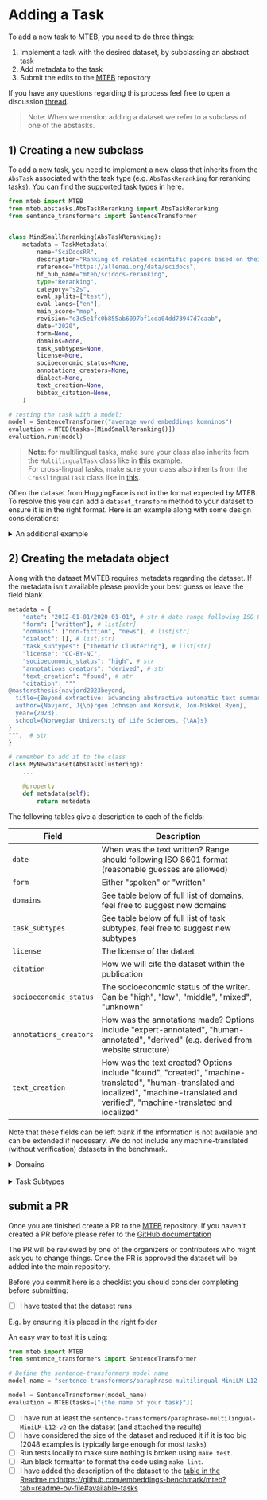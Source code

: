 
# Adding a Task

To add a new task to MTEB, you need to do three things:

1) Implement a task with the desired dataset, by subclassing an abstract task
2) Add metadata to the task
3) Submit the edits to the [MTEB](https://github.com/embeddings-benchmark/mteb) repository

If you have any questions regarding this process feel free to open a discussion [thread](https://github.com/embeddings-benchmark/mteb/discussions). 

> Note: When we mention adding a dataset we refer to a subclass of one of the abstasks.

## 1) Creating a new subclass

To add a new task, you need to implement a new class that inherits from the `AbsTask` associated with the task type (e.g. `AbsTaskReranking` for reranking tasks). You can find the supported task types in [here](https://github.com/embeddings-benchmark/mteb-draft/tree/main/mteb/abstasks).

```python
from mteb import MTEB
from mteb.abstasks.AbsTaskReranking import AbsTaskReranking
from sentence_transformers import SentenceTransformer


class MindSmallReranking(AbsTaskReranking):
    metadata = TaskMetadata(
        name="SciDocsRR",
        description="Ranking of related scientific papers based on their title.",
        reference="https://allenai.org/data/scidocs",
        hf_hub_name="mteb/scidocs-reranking",
        type="Reranking",
        category="s2s",
        eval_splits=["test"],
        eval_langs=["en"],
        main_score="map",
        revision="d3c5e1fc0b855ab6097bf1cda04dd73947d7caab",
        date="2020",
        form=None,
        domains=None,
        task_subtypes=None,
        license=None,
        socioeconomic_status=None,
        annotations_creators=None,
        dialect=None,
        text_creation=None,
        bibtex_citation=None,
    )

# testing the task with a model:
model = SentenceTransformer("average_word_embeddings_komninos")
evaluation = MTEB(tasks=[MindSmallReranking()])
evaluation.run(model)
```

> **Note:** for multilingual tasks, make sure your class also inherits from the `MultilingualTask` class like in [this](https://github.com/embeddings-benchmark/mteb-draft/blob/main/mteb/tasks/Classification/MTOPIntentClassification.py) example.  
> For cross-lingual tasks, make sure your class also inherits from the `CrosslingualTask` class like in [this](https://github.com/embeddings-benchmark/mteb/blob/main/mteb/tasks/BitextMining/TatoebaBitextMining.py).

Often the dataset from HuggingFace is not in the format expected by MTEB. To resolve this you can add a `dataset_transform` method to your dataset to ensure it is in the right format. Here is an example along with some design considerations: 


<details closed>
<summary>An additional example</summary>
<br>

```python
class VGClustering(AbsTaskClustering):
    @property
    def description(self) -> dict[str, Any]:
        return {
            "name": "VGClustering",
            "hf_hub_name": "navjordj/VG_summarization",
            "description": "Articles and their classes (e.g. sports) from VG news articles extracted from Norsk Aviskorpus.",
            "reference": "https://huggingface.co/datasets/navjordj/VG_summarization",
            "type": "Clustering",
            "category": "p2p",
            "eval_splits": ["test"],
            "eval_langs": ["nb"],
            "main_score": "v_measure",
            "revision": "d4c5a8ba10ae71224752c727094ac4c46947fa29",
        }

    def load_data(self, **kwargs: dict):  # noqa: ARG002
        """
        Load dataset from HuggingFace hub
        """
        if self.data_loaded:
            return

        self.dataset: datasets.DatasetDict = datasets.load_dataset(
            self.description["hf_hub_name"],
            revision=self.description.get("revision"),
        )

        self.dataset_transform()
        self.data_loaded = True

    def dataset_transform(self):
        splits = self.description["eval_splits"]

        documents: list = []
        labels: list = []
        label_col = "classes"

        ds = {}
        for split in splits:
            ds_split = self.dataset[split]

            _label = self.normalize_labels(ds_split[label_col])
            documents.extend(ds_split["title"])
            labels.extend(_label)

            documents.extend(ds_split["ingress"])
            labels.extend(_label)

            documents.extend(ds_split["article"])
            labels.extend(_label)

            assert len(documents) == len(labels)

            rng = random.Random(1111)  # local only seed
            pairs = list(zip(documents, labels))
            rng.shuffle(pairs)
            documents, labels = [list(collection) for collection in zip(*pairs)]

            # To get a more robust estimate we create batches of size 512, this decision can vary depending on dataset
            documents_batched = list(batched(documents, 512))
            labels_batched = list(batched(labels, 512))

            # reduce the size of the dataset as we see that we obtain a consistent scores (if we change the seed) even
            # with only 512x4 samples. 
            documents_batched = documents_batched[:4]
            labels_batched = labels_batched[:4]


            ds[split] = datasets.Dataset.from_dict(
                {
                    "sentences": documents_batched,
                    "labels": labels_batched,
                }
            )

        self.dataset = datasets.DatasetDict(ds)
```

</details>



## 2) Creating the metadata object

Along with the dataset MMTEB requires metadata regarding the dataset. If the metadata isn't available please provide your best guess or leave the field blank.


```python
metadata = {
    "date": "2012-01-01/2020-01-01", # str # date range following ISO 8601
    "form": ["written"], # list[str]
    "domains": ["non-fiction", "news"], # list[str]
    "dialect": [], # list[str]
    "task_subtypes": ["Thematic Clustering"], # list[str]
    "license": "CC-BY-NC",
    "socioeconomic_status": "high", # str
    "annotations_creators": "derived", # str
    "text_creation": "found", # str
    "citation": """
@mastersthesis{navjord2023beyond,
  title={Beyond extractive: advancing abstractive automatic text summarization in Norwegian with transformers},
  author={Navjord, J{\o}rgen Johnsen and Korsvik, Jon-Mikkel Ryen},
  year={2023},
  school={Norwegian University of Life Sciences, {\AA}s}
}
""",  # str
}

# remember to add it to the class
class MyNewDataset(AbsTaskClustering):
    ...

    @property
    def metadata(self):
        return metadata
```

The following tables give a description to each of the fields:  


| **Field**              | **Description**                                                                                                                                                                             |
| ---------------------- | ------------------------------------------------------------------------------------------------------------------------------------------------------------------------------------------- |
| `date`                 | When was the text written? Range should following ISO 8601 format (reasonable guesses are allowed)                                                                                          |
| `form`                 | Either "spoken" or "written"                                                                                                                                                                |
| `domains`              | See table below of full list of domains, feel free to suggest new domains                                                                                                                   |
| `task_subtypes`        | See table below of full list of task subtypes, feel free to suggest new subtypes                                                                                                            |
| `license`              | The license of the dataet                                                                                                                                                                   |
| `citation`             | How we will cite the dataset within the publication                                                                                                                                         |
| `socioeconomic_status` | The socioeconomic status of the writer. Can be "high", "low", "middle", "mixed", "unknown"                                                                                                  |
| `annotations_creators` | How was the annotations made? Options include "expert-annotated", "human-annotated", "derived" (e.g. derived from website structure)                                                        |
| `text_creation`        | How was the text created? Options include "found", "created", "machine-translated", "human-translated and localized", "machine-translated and verified", "machine-translated and localized" |

Note that these fields can be left blank if the information is not available and can be extended if necessary. We do not include any machine-translated (without verification) datasets in the benchmark.

<details closed>
<summary>Domains</summary>
<br>

The domains follow the categories used in the [Universal Dependencies project](https://universaldependencies.org), though we updated them were deemed appropriate. These do no have to be mutually exclusive.

| **Domain**    | **Description**                                                  |
| ------------- | ---------------------------------------------------------------- |
| Academic      | Academic writing                                                 |
| Religious     | Religious text e.g. bibles                                       |
| Blog          | [Blogpost, weblog etc.](https://en.wikipedia.org/wiki/Blog)      |
| Fiction       | Works of [fiction](https://en.wikipedia.org/wiki/Fiction)        |
| Government    | Governmental communication, websites or similar                  |
| Legal         | Legal documents, laws etc.                                       |
| Medical       | doctors notes, medical procedures or similar                     |
| News          | News articles, tabloids etc.                                     |
| Reviews       | Reviews e.g. user reviews of products                            |
| Non-fiction   | [non-fiction](https://en.wikipedia.org/wiki/Non-fiction) writing |
| Poetry        | Poems, Epics etc.                                                |
| Social        | social media content                                             |
| Spoken        | Spoken dialogues                                                 |
| Encyclopaedic | E.g. Wikipedias                                                  |
| Web           | Web content                                                      |


</details>


<br>
<details closed>
<summary>Task Subtypes</summary>
<br>

These domains subtypes were introduced in the [Scandinavian Embedding Benchmark](https://openreview.net/pdf/f5f1953a9c798ec61bb050e62bc7a94037fd4fab.pdf) and is intended to be extended.



| Formalization           | Task                     | Description                                                                                                     |
| ----------------------- | ------------------------ | --------------------------------------------------------------------------------------------------------------- |
| **Retrieval**           |                          | Retrieval focuses on locating and providing relevant information or documents based on a query.                 |
|                         | Question answering       | Finding answers to queries in a dataset, focusing on exact answers or relevant passages.                        |
|                         | Article retrieval        | Identifying and retrieving full articles that are relevant to a given query.                                    |
| **Bitext Mining**       |                          | Bitext mining involves identifying parallel texts across languages or dialects for translation or analysis.     |
|                         | Dialect pairing          | Identifying pairs of text that are translations of each other across different dialects.                        |
| **Classification**      |                          | Classification is the process of categorizing text into predefined groups or classes based on their content.    |
|                         | Political                | Categorizing text according to political orientation or content.                                                |
|                         | Language Identification  | Determining the language in which a given piece of text is written.                                             |
|                         | Linguistic Acceptability | Assessing whether a sentence is grammatically correct according to linguistic norms.                            |
|                         | Sentiment/Hate Speech    | Detecting the sentiment of text or identifying hate speech within the content.                                  |
|                         | Dialog Systems           | Creating or evaluating systems capable of conversing with humans in a natural manner.                           |
| **Clustering**          |                          | Clustering involves grouping sets of texts together based on their similarity without pre-defined labels.       |
|                         | Thematic Clustering      | Grouping texts based on their thematic similarity without prior labeling.                                       |
| **Reranking**           |                          | Reranking adjusts the order of items in a list to improve relevance or accuracy according to specific criteria. |
| **Pair Classification** |                          | Pair classification assesses relationships between pairs of items, such as texts, to classify their connection. |
| **STS**                 |                          | Semantic Textual Similarity measures the degree of semantic equivalence between two pieces of text.             |


</details>



## submit a PR

Once you are finished create a PR to the [MTEB](https://github.com/embeddings-benchmark/mteb) repository. If you haven't created a PR before please refer to the [GitHub documentation](https://docs.github.com/en/pull-requests/collaborating-with-pull-requests/)

The PR will be reviewed by one of the organizers or contributors who might ask you to change things. Once the PR is approved the dataset will be added into the main repository. 


Before you commit here is a checklist you should consider completing before submitting:

- [ ] I have tested that the dataset runs

E.g. by ensuring it is placed in the right folder

An easy way to test it is using:
```python
from mteb import MTEB
from sentence_transformers import SentenceTransformer

# Define the sentence-transformers model name
model_name = "sentence-transformers/paraphrase-multilingual-MiniLM-L12-v2"

model = SentenceTransformer(model_name)
evaluation = MTEB(tasks=["{the name of your task}"])
```

- [ ] I have run at least the `sentence-transformers/paraphrase-multilingual-MiniLM-L12-v2` on the dataset (and attached the results)
- [ ] I have considered the size of the dataset and reduced it if it is too big (2048 examples is typically large enough for most tasks)
- [ ] Run tests locally to make sure nothing is broken using `make test`. 
- [ ] Run black formatter to format the code using `make lint`.
- [ ] I have added the description of the dataset to the [table in the Readme.md](https://github.com/embeddings-benchmark/mteb?tab=readme-ov-file#available-tasks)https://github.com/embeddings-benchmark/mteb?tab=readme-ov-file#available-tasks
